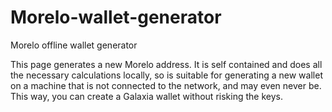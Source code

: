 # Morelo-wallet-generator
Morelo offline wallet generator

This page generates a new Morelo address. It is self contained and does all the necessary calculations locally, so is suitable for generating a new wallet on a machine that is not connected to the network, and may even never be. This way, you can create a Galaxia wallet without risking the keys.
